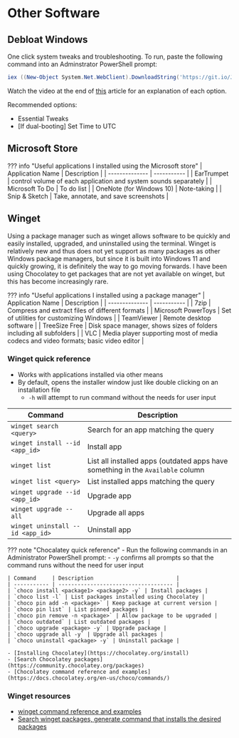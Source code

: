# Other Software

## Debloat Windows

One click system tweaks and troubleshooting. To run, paste the following command into
an Adminstrator PowerShell prompt:

``` powershell
iex ((New-Object System.Net.WebClient).DownloadString('https://git.io/JJ8R4'))
```

Watch the video at the end of [this](https://www.christitus.com/debloat-windows-10-2020/) article for
an explanation of each option.

Recommended options:

- Essential Tweaks
- [If dual-booting] Set Time to UTC

## Microsoft Store

??? info "Useful applications I installed using the Microsoft store"
    | Application Name | Description |
    | -------------- | ----------- |
    | EarTrumpet | control volume of each application and system sounds separately |
    | Microsoft To Do | To do list |
    | OneNote (for Windows 10) | Note-taking |
    | Snip & Sketch | Take, annotate, and save screenshots |

## Winget

Using a package manager such as winget allows software to be quickly and easily installed,
upgraded, and uninstalled using the terminal. Winget is relatively new and thus does not yet support
as many packages as other Windows package managers, but since it is built into Windows 11 and
quickly growing, it is definitely the way to go moving forwards. I have been using Chocolatey to get
packages that are not yet available on winget, but this has become increasingly rare.

??? info "Useful applications I installed using a package manager"
    | Application Name | Description |
    | -------------- | ----------- |
    | 7zip | Compress and extract files of different formats |
    | Microsoft PowerToys | Set of utilities for customizing Windows |
    | TeamViewer | Remote desktop software |
    | TreeSize Free | Disk space manager, shows sizes of folders including all subfolders |
    | VLC | Media player supporting most of media codecs and video formats; basic video editor |

### Winget quick reference

- Works with applications installed via other means
- By default, opens the installer window just like double clicking on an installation file
    - `-h` will attempt to run command without the needs for user input

| Command     | Description                          |
| ----------- | ------------------------------------ |
| `winget search <query>` | Search for an app matching the query |
| `winget install --id <app_id>` | Install app |
| `winget list` | List all installed apps (outdated apps have something in the `Available` column |
| `winget list <query>` | List installed apps matching the query |
| `winget upgrade --id <app_id>` | Upgrade app |
| `winget upgrade --all` | Upgrade all apps |
| `winget uninstall --id <app_id>` | Uninstall app |

??? note "Chocalatey quick reference"
    - Run the following commands in an Administrator PowerShell prompt:
    - `-y` confirms all prompts so that the command runs without the need for user input

    | Command     | Description                          |
    | ----------- | ------------------------------------ |
    | `choco install <package1> <package2> -y` | Install packages |
    | `choco list -l` | List packages installed using Chocolatey |
    | `choco pin add -n <package>` | Keep package at current version |
    | `choco pin list` | List pinned packages |
    | `choco pin remove -n <package>` | Allow package to be upgraded |
    | `choco outdated` | List outdated packages |
    | `choco upgrade <package> -y` | Upgrade package |
    | `choco upgrade all -y` | Upgrade all packages |
    | `choco uninstall <package> -y` | Uninstall package |

    - [Installing Chocolatey](https://chocolatey.org/install)
    - [Search Chocolatey packages](https://community.chocolatey.org/packages)
    - [Chocolatey command reference and examples](https://docs.chocolatey.org/en-us/choco/commands/)

### Winget resources

- [winget command reference and examples](https://docs.microsoft.com/en-us/windows/package-manager/winget/#commands)
- [Search winget packages, generate command that installs the desired packages](https://winstall.app/)

